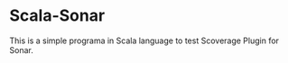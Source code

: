 Scala-Sonar
===========================

This is a simple programa in Scala language to test Scoverage Plugin for Sonar.